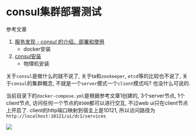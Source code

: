 # consul集群部署测试

参考文章

1. [服务发现 - consul 的介绍、部署和使用](https://www.jianshu.com/p/f8746b81d65d)
    - docker安装
2. [consul安装](http://blog.51cto.com/aaronsa/2064886)
    - 物理机安装

关于`consul`是做什么的就不说了, 关于ta和`zookeeper`, `etcd`等的比较也不说了, 关于`consul`的集群概念, 不就是一个`server`模式一个`client`模式吗? 也没什么可说的.

当前目录下的`docker-compose.yml`是根据参考文章1创建的, 3个server节点, 1个client节点, 访问任何一个节点的`8500`都可以进行交互, 不过web ui只在client节点上开启了. client的http端口映射到宿主上是10121, 所以访问路径为`http://localhost:10121/ui/dc1/services`

![](https://gitimg.generals.space/88de748b2efc24b9caa6ae903aed2077.png)

